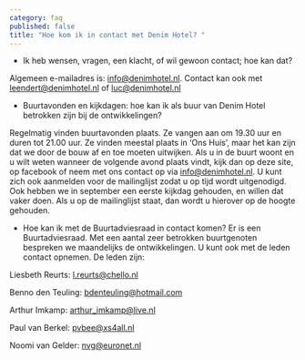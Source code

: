 ```yaml
---
category: faq
published: false
title: "Hoe kom ik in contact met Denim Hotel? "
---
```


- Ik heb wensen, vragen, een klacht, of wil gewoon contact; hoe kan dat?

Algemeen e-mailadres is: info@denimhotel.nl. 
Contact kan ook met leendert@denimhotel.nl of luc@denimhotel.nl

- Buurtavonden en kijkdagen: hoe kan ik als buur van Denim Hotel betrokken zijn bij de ontwikkelingen? 

Regelmatig vinden buurtavonden plaats. Ze vangen aan om 19.30 uur en duren tot 21.00 uur. Ze vinden meestal plaats in ‘Ons Huis’, maar het kan zijn dat we door de bouw af en toe moeten uitwijken. Als u in de buurt woont en u wilt weten wanneer de volgende avond plaats vindt, kijk dan op deze site, op facebook of neem met ons contact op via info@denimhotel.nl. U kunt zich ook aanmelden voor de mailinglijst zodat u op tijd wordt uitgenodigd.
Ook hebben we in september een eerste kijkdag gehouden, en willen dat vaker doen. Als u op de mailinglijst staat, dan wordt u hierover op de hoogte gehouden.

- Hoe kan ik met de Buurtadviesraad in contact komen? 
Er is een Buurtadviesraad. Met een aantal zeer betrokken buurtgenoten bespreken we maandelijks de ontwikkelingen. U kunt ook met de leden contact opnemen. De leden zijn:                              

Liesbeth Reurts: l.reurts@chello.nl

Benno den Teuling: bdenteuling@hotmail.com 

Arthur Imkamp: arthur_imkamp@live.nl

Paul van Berkel: pvbee@xs4all.nl

Noomi van Gelder: nvg@euronet.nl

